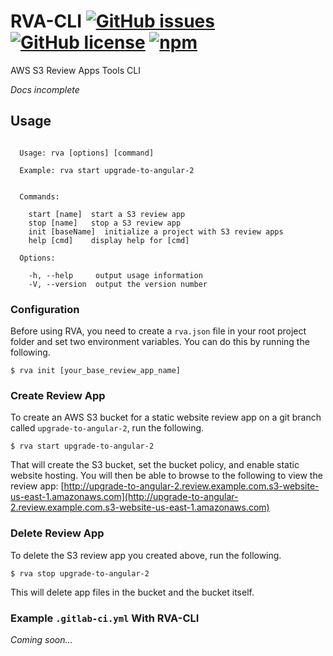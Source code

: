 # RVA-CLI [![GitHub issues](https://img.shields.io/github/issues/Filiosoft/rva-cli.svg)](https://github.com/Filiosoft/rva-cli/issues) [![GitHub license](https://img.shields.io/badge/license-MIT-blue.svg)](https://raw.githubusercontent.com/Filiosoft/rva-cli/master/LICENSE) [![npm](https://img.shields.io/npm/v/@filiosoft/rva-cli.svg)](https://www.npmjs.com/package/@filiosoft/rva-cli)

AWS S3 Review Apps Tools CLI

_Docs incomplete_

## Usage
```

  Usage: rva [options] [command]

  Example: rva start upgrade-to-angular-2


  Commands:

    start [name]  start a S3 review app
    stop [name]   stop a S3 review app
    init [baseName]  initialize a project with S3 review apps
    help [cmd]    display help for [cmd]

  Options:

    -h, --help     output usage information
    -V, --version  output the version number

```
### Configuration
Before using RVA, you need to create a `rva.json` file in your root project folder and set two environment variables. You can do this by running the following.

```
$ rva init [your_base_review_app_name]
```

### Create Review App
To create an AWS S3 bucket for a static website review app on a git branch called `upgrade-to-angular-2`, run the following.

```
$ rva start upgrade-to-angular-2
```

That will create the S3 bucket, set the bucket policy, and enable static website hosting. You will then be able to browse to the following to view the review app:
[http://upgrade-to-angular-2.review.example.com.s3-website-us-east-1.amazonaws.com](http://upgrade-to-angular-2.review.example.com.s3-website-us-east-1.amazonaws.com)

### Delete Review App
To delete the S3 review app you created above, run the following.

```
$ rva stop upgrade-to-angular-2
```

This will delete app files in the bucket and the bucket itself.

### Example `.gitlab-ci.yml` With RVA-CLI
_Coming soon..._
